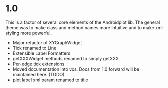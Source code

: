 # 1.0
This is a factor of several core elements of the Androidplot lib.  The general theme was to 
make class and method names more intuitive and to make xml styling more powerful.
* Major refactor of XYGraphWidget
* Tick renamed to Line
* Extensible Label Formatters
* getXXXWidget methods renamed to simply getXXX
* Per-edge tick extensions
* Moved documentation into vcs.  Docs from 1.0 forward will be maintained here. (TODO)
* plot label xml param renamed to title